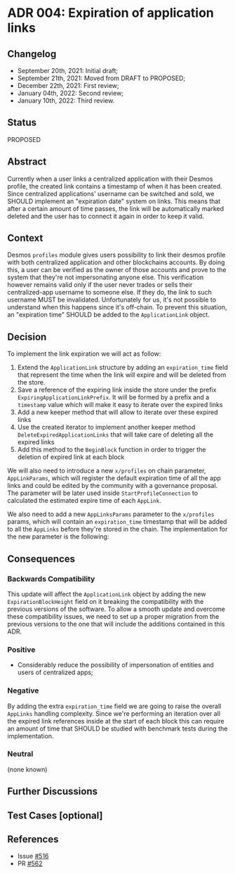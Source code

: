# ADR 004: Expiration of application links

## Changelog

- September 20th, 2021: Initial draft;
- September 21th, 2021: Moved from DRAFT to PROPOSED;
- December  22th, 2021: First review;
- January   04th, 2022: Second review;
- January   10th, 2022: Third review.

## Status

PROPOSED

## Abstract

Currently when a user links a centralized application with their Desmos profile, the created link contains a timestamp of when it has been created.   
Since centralized applications' username can be switched and sold, we SHOULD implement an "expiration date" system on links. 
This means that after a certain amount of time passes, the link will be automatically marked deleted and the user has to connect it again in order to keep it valid.

## Context

Desmos `profiles` module gives users possibility to link their desmos profile with both centralized application and 
other blockchains accounts. By doing this, a user can be verified as the owner of those accounts and prove to the system
that they're not impersonating anyone else. This verification however remains valid only if the user
never trades or sells their centralized-app username to someone else. If they do, the link to such username MUST be invalidated. 
Unfortunately for us, it's not possible to understand when this happens since it's off-chain. 
To prevent this situation, an "expiration time" SHOULD be added to the `ApplicationLink` object.

## Decision

To implement the link expiration we will act as follow:
1) Extend the `ApplicationLink` structure by adding an `expiration_time` field that represent the time when the link will expire and will be
   deleted from the store.
2) Save a reference of the expiring link inside the store under the prefix `ExpiringApplicationLinkPrefix`. It will be formed by a prefix and a 
   `timestamp` value which will make it easy to iterate over the expired links
3) Add a new keeper method that will allow to iterate over these expired links
4) Use the created iterator to implement another keeper method `DeleteExpiredApplicationLinks` that will take care of deleting all the expired
   links
5) Add this method to the `BeginBlock` function in order to trigger the deletion of expired link at each block

We will also need to introduce a new `x/profiles` on chain parameter, `AppLinkParams`, which will register the default expiration time
of all the app links and could be edited by the community with a governance proposal. 
The parameter will be later used inside `StartProfileConnection` to calculated the estimated expire time of each `AppLink`.

We also need to add a new `AppLinksParams` parameter to the `x/profiles` params, which will contain
an `expiration_time` timestamp that will be added to all the `AppLinks` before they're stored in the chain. 
The implementation for the new parameter is the following:

## Consequences

### Backwards Compatibility

This update will affect the `ApplicationLink` object by adding the new `ExpirationBlockHeight` 
field on it breaking the compatibility with the previous versions of the software. To allow
a smooth update and overcome these compatibility issues, we need to set up a proper migration
from the previous versions to the one that will include the additions contained in this ADR.

### Positive

* Considerably reduce the possibility of impersonation of entities and users of centralized apps;

### Negative

By adding the extra `expiration_time` field we are going to raise the overall `AppLinks` handling complexity.
Since we're performing an iteration over all the expired link references inside at the start of each block this can require
an amount of time that SHOULD be studied with benchmark tests during the implementation.

### Neutral

(none known)

## Further Discussions

## Test Cases [optional]

## References

- Issue [#516](https://github.com/desmos-labs/desmos/issues/516)
- PR [#562](https://github.com/desmos-labs/desmos/pull/562)